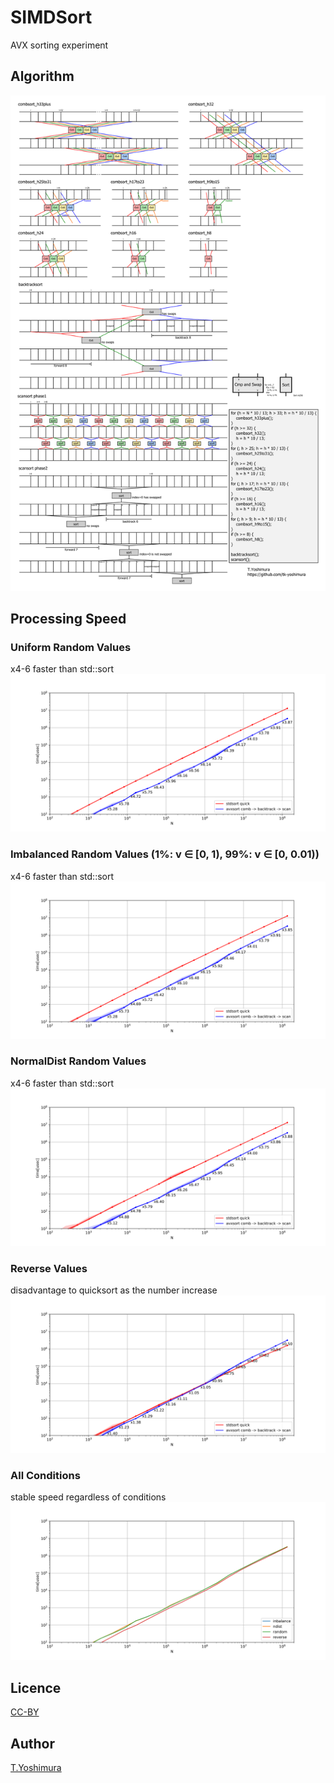 # SIMDSort

AVX sorting experiment

## Algorithm
![algo](https://github.com/tk-yoshimura/SIMDSort/blob/main/figures/algo.svg)  

## Processing Speed

### Uniform Random Values
x4-6 faster than std::sort  
![random](https://github.com/tk-yoshimura/SIMDSort/blob/main/figures/sort_random_speed.svg)  

### Imbalanced Random Values (1%: v &in; [0, 1), 99%: v &in; [0, 0.01))
x4-6 faster than std::sort  
![imbalanced random](https://github.com/tk-yoshimura/SIMDSort/blob/main/figures/sort_inbalance_speed.svg)  

### NormalDist Random Values
x4-6 faster than std::sort  
![ndist](https://github.com/tk-yoshimura/SIMDSort/blob/main/figures/sort_ndist_speed.svg)  

### Reverse Values
disadvantage to quicksort as the number increase  
![ndist](https://github.com/tk-yoshimura/SIMDSort/blob/main/figures/sort_reverse_speed.svg)  

### All Conditions
stable speed regardless of conditions
![avxall](https://github.com/tk-yoshimura/SIMDSort/blob/main/figures/sort_avxall_speed.svg)  

## Licence
[CC-BY](https://github.com/tk-yoshimura/SIMDSort/blob/main/LICENSE)

## Author

[T.Yoshimura](https://github.com/tk-yoshimura)
